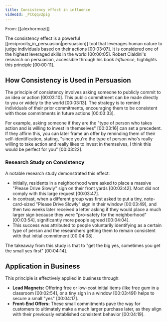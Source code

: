 ```yaml
---
title: Consistency effect in influence
videoId: _PCCqqv2pig
---
```


From: [[alexhormozi]] <br/> 

The consistency effect is a powerful [[reciprocity_in_persuasion|persuasion]] tool that leverages human nature to judge individuals based on their actions <a class="yt-timestamp" data-t="00:03:07">[00:03:07]</a>. It is considered one of the highest leveraged skills in the world <a class="yt-timestamp" data-t="00:00:05">[00:00:05]</a>. Robert Cialdini's research on persuasion, accessible through his book *Influence*, highlights this principle <a class="yt-timestamp" data-t="00:00:11">[00:00:11]</a>.

## How Consistency is Used in Persuasion

The principle of consistency involves asking someone to publicly commit to an idea or action <a class="yt-timestamp" data-t="00:03:10">[00:03:10]</a>. This public commitment can be made directly to you or widely to the world <a class="yt-timestamp" data-t="00:03:13">[00:03:13]</a>. The strategy is to remind individuals of their prior commitments, encouraging them to be consistent with those commitments in future actions <a class="yt-timestamp" data-t="00:03:33">[00:03:33]</a>.

For example, asking someone if they are the "type of person who takes action and is willing to invest in themselves" <a class="yt-timestamp" data-t="00:03:16">[00:03:16]</a> can set a precedent. If they affirm this, you can later frame an offer by reminding them of their self-identification, stating, "since you're the type of person who's really willing to take action and really likes to invest in themselves, I think this would be perfect for you" <a class="yt-timestamp" data-t="00:03:22">[00:03:22]</a>.

### Research Study on Consistency

A notable research study demonstrated this effect:
*   Initially, residents in a neighborhood were asked to place a massive "Please Drive Slowly" sign on their front yards <a class="yt-timestamp" data-t="00:03:42">[00:03:42]</a>. Most did not comply with this large request <a class="yt-timestamp" data-t="00:03:47">[00:03:47]</a>.
*   In contrast, when a different group was first asked to put a tiny, note-card-sized "Please Drive Slowly" sign in their window <a class="yt-timestamp" data-t="00:03:49">[00:03:49]</a>, and then two weeks later received a letter asking if they would place a much larger sign because they were "pro-safety for the neighborhood" <a class="yt-timestamp" data-t="00:03:54">[00:03:54]</a>, significantly more people agreed <a class="yt-timestamp" data-t="00:04:04">[00:04:04]</a>.
*   This success was attributed to people voluntarily identifying as a certain type of person and the researchers getting them to remain consistent with that initial commitment <a class="yt-timestamp" data-t="00:04:08">[00:04:08]</a>.

The takeaway from this study is that to "get the big yes, sometimes you get the small yes first" <a class="yt-timestamp" data-t="00:04:14">[00:04:14]</a>.

## Application in Business

This principle is effectively applied in business through:
*   **Lead Magnets:** Offering free or low-cost initial items (like free gum in a classroom <a class="yt-timestamp" data-t="00:02:54">[00:02:54]</a>, or a tiny sign in a window <a class="yt-timestamp" data-t="00:03:49">[00:03:49]</a>) helps to secure a small "yes" <a class="yt-timestamp" data-t="00:04:17">[00:04:17]</a>.
*   **Front-End Offers:** These small commitments pave the way for customers to ultimately make a much larger purchase later, as they align with their previously established consistent behavior <a class="yt-timestamp" data-t="00:04:19">[00:04:19]</a>.
